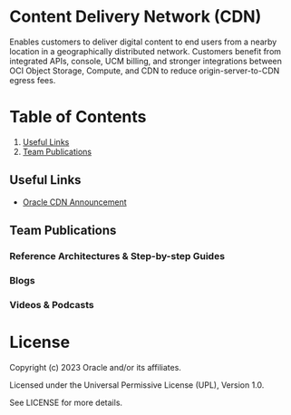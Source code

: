 # Content Delivery Network (CDN)

Enables customers to deliver digital content to end users from a nearby location in a geographically distributed network. Customers benefit from integrated APIs, console, UCM billing, and stronger integrations between OCI Object Storage, Compute, and CDN to reduce origin-server-to-CDN egress fees.

# Table of Contents
 
1. [Useful Links](#useful-links)
2. [Team Publications](#team-publications)

 
## Useful Links
- [Oracle CDN Announcement](https://www.oracle.com/uk/news/announcement/oracle-launches-new-flexible-cloud-infrastructure-services-2022-03-15/)

## Team Publications

### Reference Architectures & Step-by-step Guides


### Blogs
 



### Videos & Podcasts



# License

Copyright (c) 2023 Oracle and/or its affiliates.

Licensed under the Universal Permissive License (UPL), Version 1.0.

See LICENSE for more details.
